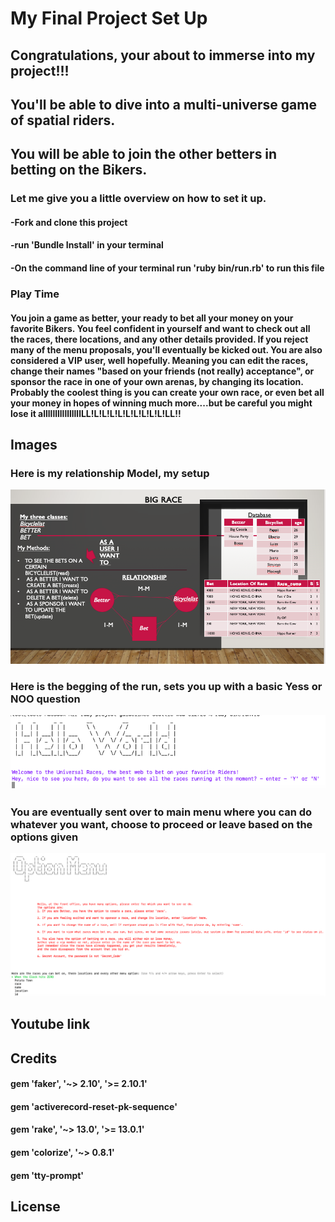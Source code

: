 # My Final Project Set Up

## Congratulations, your about to immerse into my project!!!
## You'll be able to dive into a multi-universe game of spatial riders.
## You will be able to join the other betters in betting on the Bikers.

### Let me give you a little overview on how to set it up.

#### -Fork and clone this project
#### -run 'Bundle Install' in your terminal
#### -On the command line of your terminal run 'ruby bin/run.rb' to run this file


### Play Time

#### You join a game as better, your ready to bet all your money on your favorite Bikers. You feel confident in yourself and want to check out all the races, there locations, and any other details provided. If you reject many of the menu proposals, you'll eventually be kicked out. You are also considered a VIP user, well hopefully. Meaning you can edit the races, change their names "based on your friends (not really) acceptance", or sponsor the race in one of your own arenas, by changing its location. Probably the coolest thing is you can create your own race, or even bet all your money in hopes of winning much more....but be careful you might lose it allllllllllllllllLL!L!L!L!L!L!L!L!L!L!LL!!
####
####
####

## Images
 ### Here is my relationship Model, my setup
 ![alt text](https://github.com/davidka7/ruby-project-guidelines-seattle-web-012720/blob/master/Screen%20Shot%202020-02-13%20at%202.38.20%20PM.png)
 ### Here is the begging of the run, sets you up with a basic Yess or NOO question
 ![alt text](https://github.com/davidka7/ruby-project-guidelines-seattle-web-012720/blob/master/Screen%20Shot%202020-02-14%20at%209.29.11%20AM.png)
 ### You are eventually sent over to main menu where you can do whatever you want, choose to proceed or leave based on the options given
 ![alt text](https://github.com/davidka7/ruby-project-guidelines-seattle-web-012720/blob/master/Screen%20Shot%202020-02-14%20at%209.29.36%20AM.png)
 
 

## Youtube link

## Credits

#### gem 'faker', '~> 2.10', '>= 2.10.1'
#### gem 'activerecord-reset-pk-sequence'
#### gem 'rake', '~> 13.0', '>= 13.0.1'

#### gem 'colorize', '~> 0.8.1'
#### gem 'tty-prompt'




## License

